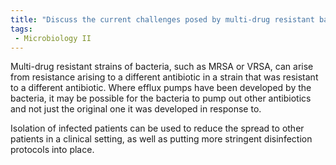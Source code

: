 ```yaml
---
title: "Discuss the current challenges posed by multi-drug resistant bacteria like MRSA and VRSA. How do these strains develop resistance, and what strategies can be implemented to prevent their spread in healthcare settings? "
tags:
 - Microbiology II
---
```

Multi-drug resistant strains of bacteria, such as MRSA or VRSA, can arise from resistance arising to a different antibiotic in a strain that was resistant to a different antibiotic. Where efflux pumps have been developed by the bacteria, it may be possible for the bacteria to pump out other antibiotics and not just the original one it was developed in response to.  

Isolation of infected patients can be used to reduce the spread to other patients in a clinical setting, as well as putting more stringent disinfection protocols into place.  
